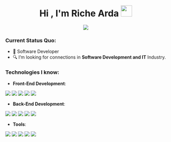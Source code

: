 <h1 align="center"><b>Hi , I'm Riche Arda </b><img src="https://media.giphy.com/media/hvRJCLFzcasrR4ia7z/giphy.gif" width="35"></h1>

<p align="center">
  <a href="https://github.com/DenverCoder1/readme-typing-svg"><img src="https://readme-typing-svg.demolab.com?font=Fira+Code&pause=1000&color=F7F402&center=true&random=false&width=480&lines=I+am+an+experienced+developer;Dedicated+to+continuous+learning;and+improvement+in+software+development.")"></a>
</p>


### Current Status Quo:

- 💼 Software Developer
- 🔍 I’m looking for connections in <strong>Software Development and IT</strong> Industry.

### Technologies I know:

- **Front-End Development**:
<!-- First line of badges -->
<img src="https://img.shields.io/badge/html5-%23E34F26.svg?style=for-the-badge&logo=html5&logoColor=white"> <img src="https://img.shields.io/badge/css3%20-%2314354C.svg?&style=for-the-badge&logo=css3&logoColor=white"> <img src="https://img.shields.io/badge/javascript%20-%23323330.svg?&style=for-the-badge&logo=javascript&logoColor=%23F7DF1E">  <img src="https://img.shields.io/badge/bootstrap%20-%23FFFFFF.svg?&style=for-the-badge&logo=bootstrap&logoColor=%#7952B3"> <img src="https://img.shields.io/badge/jquery%20-%23512BD4.svg?&style=for-the-badge&logo=jquery&logoColor=#0769AD">

- **Back-End Development**:
<!-- Second line of badges -->
<img src="https://img.shields.io/badge/C SHARP%20-%2596BE.svg?&style=for-the-badge&logo=csharp&logoColor=white&color=#512BD4"> <img src="https://img.shields.io/badge/SQL%20-%2596BE.svg?&style=for-the-badge&logo=SQL&logoColor=white&color=#512BD4">
 <img src="https://img.shields.io/badge/dotnet%20-%23512BD4.svg?&style=for-the-badge&logo=dotnet&logoColor=white"> <img src="https://img.shields.io/badge/EF CORE%20-%230461E9.svg?&style=for-the-badge&&logoColor=white"> 
<img src="https://img.shields.io/badge/jquery ajax%20-%23512BD4.svg?&style=for-the-badge&logo=jquery&logoColor=#0769AD">
- **Tools**:
<!-- Third line of badges -->
<img src="https://img.shields.io/badge/visual studio code%20-%23007ACC.svg?&style=for-the-badge&logo=visualstudiocode&logoColor=white"/> <img src="https://img.shields.io/badge/visual studio%20-%235C2D91.svg?&style=for-the-badge&logo=visualstudio&logoColor=white"/>  <img src="https://img.shields.io/badge/mssql%20-%23CC2927.svg?&style=for-the-badge&logo=microsoftsqlserver&logoColor=#CC2927&color=red">  <img src="https://img.shields.io/badge/git%20-%23F05032.svg?&style=for-the-badge&logo=git&logoColor=white"/> <img src="https://img.shields.io/badge/postman%20-%23FF6C37.svg?&style=for-the-badge&logo=postman&logoColor=white"/>
